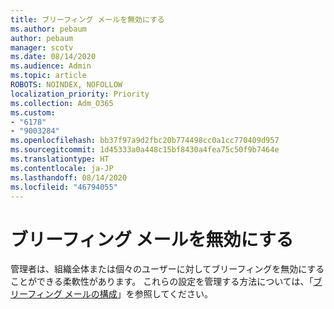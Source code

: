```yaml
---
title: ブリーフィング メールを無効にする
ms.author: pebaum
author: pebaum
manager: scotv
ms.date: 08/14/2020
ms.audience: Admin
ms.topic: article
ROBOTS: NOINDEX, NOFOLLOW
localization_priority: Priority
ms.collection: Adm_O365
ms.custom:
- "6178"
- "9003284"
ms.openlocfilehash: bb37f97a9d2fbc20b774498cc0a1cc770409d957
ms.sourcegitcommit: 1d45333a0a448c15bf8430a4fea75c50f9b7464e
ms.translationtype: HT
ms.contentlocale: ja-JP
ms.lasthandoff: 08/14/2020
ms.locfileid: "46794055"
---
```

# <a name="disabling-briefing-email"></a>ブリーフィング メールを無効にする

管理者は、組織全体または個々のユーザーに対してブリーフィングを無効にすることができる柔軟性があります。 これらの設定を管理する方法については、「[ブリーフィング メールの構成](https://docs.microsoft.com/briefing/be-admin)」を参照してください。